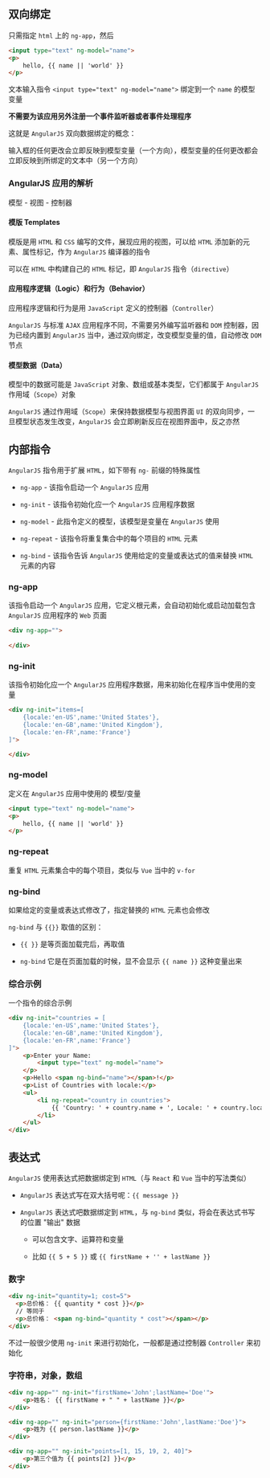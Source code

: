 ## 双向绑定

只需指定 `html` 上的 `ng-app`，然后

```html
<input type="text" ng-model="name">
<p>
    hello, {{ name || 'world' }}
</p>
```

文本输入指令 `<input type="text" ng-model="name">` 绑定到一个 `name` 的模型变量

**不需要为该应用另外注册一个事件监听器或者事件处理程序**

这就是 `AngularJS` 双向数据绑定的概念：

输入框的任何更改会立即反映到模型变量（一个方向），模型变量的任何更改都会立即反映到所绑定的文本中（另一个方向）

### AngularJS 应用的解析

模型 - 视图 - 控制器

#### 模版 Templates

模版是用 `HTML` 和 `CSS` 编写的文件，展现应用的视图，可以给 `HTML` 添加新的元素、属性标记，作为 `AngularJS` 编译器的指令

可以在 `HTML` 中构建自己的 `HTML` 标记，即 `AngularJS` 指令（`directive`）

#### 应用程序逻辑（Logic）和行为（Behavior）

应用程序逻辑和行为是用 `JavaScript` 定义的控制器（`Controller`）

`AngularJS` 与标准 `AJAX` 应用程序不同，不需要另外编写监听器和 `DOM` 控制器，因为已经内置到 `AngularJS` 当中，通过双向绑定，改变模型变量的值，自动修改 `DOM` 节点

#### 模型数据（Data）

模型中的数据可能是 `JavaScript` 对象、数组或基本类型，它们都属于 `AngularJS` 作用域（`Scope`）对象

`AngularJS` 通过作用域（`Scope`）来保持数据模型与视图界面 `UI` 的双向同步，一旦模型状态发生改变，`AngularJS` 会立即刷新反应在视图界面中，反之亦然





## 内部指令

`AngularJS` 指令用于扩展 `HTML`，如下带有 `ng-` 前缀的特殊属性

* `ng-app` - 该指令启动一个 `AngularJS` 应用

* `ng-init` - 该指令初始化应一个 `AngularJS` 应用程序数据

* `ng-model` - 此指令定义的模型，该模型是变量在 `AngularJS` 使用

* `ng-repeat` - 该指令将重复集合中的每个项目的 `HTML` 元素

* `ng-bind` - 该指令告诉 `AngularJS` 使用给定的变量或表达式的值来替换 `HTML` 元素的内容


### ng-app

该指令启动一个 `AngularJS` 应用，它定义根元素，会自动初始化或启动加载包含 `AngularJS` 应用程序的 `Web` 页面

```html
<div ng-app="">
  
</div>
```


### ng-init

该指令初始化应一个 `AngularJS` 应用程序数据，用来初始化在程序当中使用的变量

```html
<div ng-init="items=[
    {locale:'en-US',name:'United States'},
    {locale:'en-GB',name:'United Kingdom'},
    {locale:'en-FR',name:'France'}
]">

</div>
```


### ng-model

定义在 `AngularJS` 应用中使用的 模型/变量

```html
<input type="text" ng-model="name">
<p>
    hello, {{ name || 'world' }}
</p>
```



### ng-repeat

重复 `HTML` 元素集合中的每个项目，类似与 `Vue` 当中的 `v-for`



### ng-bind

如果给定的变量或表达式修改了，指定替换的 `HTML` 元素也会修改

`ng-bind` 与 `{{}}` 取值的区别：

* `{{ }}` 是等页面加载完后，再取值

* `ng-bind` 它是在页面加载的时候，显不会显示 `{{ name }}` 这种变量出来


### 综合示例

一个指令的综合示例

```html
<div ng-init="countries = [
    {locale:'en-US',name:'United States'},
    {locale:'en-GB',name:'United Kingdom'},
    {locale:'en-FR',name:'France'}
]">
    <p>Enter your Name:
        <input type="text" ng-model="name">
    </p>
    <p>Hello <span ng-bind="name"></span>!</p>
    <p>List of Countries with locale:</p>
    <ul>
        <li ng-repeat="country in countries">
            {{ 'Country: ' + country.name + ', Locale: ' + country.locale }}
        </li>
    </ul>
</div>
```



## 表达式

`AngularJS` 使用表达式把数据绑定到 `HTML`（与 `React` 和 `Vue` 当中的写法类似）

* `AngularJS` 表达式写在双大括号呢：`{{ message }}`

* `AngularJS` 表达式吧数据绑定到 `HTML`，与 `ng-bind` 类似，将会在表达式书写的位置 "输出" 数据

  * 可以包含文字、运算符和变量

  * 比如 `{{ 5 + 5 }}` 或 `{{ firstName + '' + lastName }}`

### 数字

```html
<div ng-init="quantity=1; cost=5">
  <p>总价格： {{ quantity * cost }}</p>
  // 等同于
  <p>总价格： <span ng-bind="quantity * cost"></span></p>
</div>
```

不过一般很少使用 `ng-init` 来进行初始化，一般都是通过控制器 `Controller` 来初始化

### 字符串，对象，数组

```html
<div ng-app="" ng-init="firstName='John';lastName='Doe'">
    <p>姓名： {{ firstName + " " + lastName }}</p>
</div>

<div ng-app="" ng-init="person={firstName:'John',lastName:'Doe'}">
    <p>姓为 {{ person.lastName }}</p>
</div>

<div ng-app="" ng-init="points=[1, 15, 19, 2, 40]">
    <p>第三个值为 {{ points[2] }}</p>
</div>
```